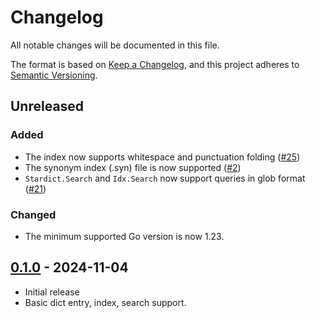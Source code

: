 # Changelog

All notable changes will be documented in this file.

The format is based on [Keep a Changelog](https://keepachangelog.com/en/1.0.0/),
and this project adheres to [Semantic Versioning](https://semver.org/spec/v2.0.0.html).

## Unreleased

### Added

- The index now supports whitespace and punctuation folding ([#25](https://github.com/ianlewis/go-stardict/issues/25))
- The synonym index (.syn) file is now supported ([#2](https://github.com/ianlewis/go-stardict/issues/2))
- `Stardict.Search` and `Idx.Search` now support queries in glob format ([#21](https://github.com/ianlewis/go-stardict/issues/21))

### Changed

- The minimum supported Go version is now 1.23.

## [0.1.0] - 2024-11-04

- Initial release
- Basic dict entry, index, search support.

[0.1.0]: https://github.com/ianlewis/go-stardict/releases/tag/v0.1.0
